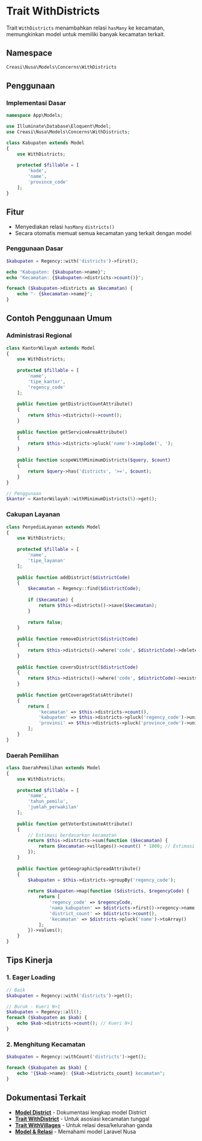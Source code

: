 # Trait WithDistricts

Trait `WithDistricts` menambahkan relasi `hasMany` ke kecamatan, memungkinkan model untuk memiliki banyak kecamatan terkait.

## Namespace

```php
Creasi\Nusa\Models\Concerns\WithDistricts
```

## Penggunaan

### Implementasi Dasar

```php
namespace App\Models;

use Illuminate\Database\Eloquent\Model;
use Creasi\Nusa\Models\Concerns\WithDistricts;

class Kabupaten extends Model
{
    use WithDistricts;
    
    protected $fillable = [
        'kode',
        'name',
        'province_code'
    ];
}
```

## Fitur

- Menyediakan relasi `hasMany` `districts()`
- Secara otomatis memuat semua kecamatan yang terkait dengan model

### Penggunaan Dasar

```php
$kabupaten = Regency::with('districts')->first();

echo "Kabupaten: {$kabupaten->name}";
echo "Kecamatan: {$kabupaten->districts->count()}";

foreach ($kabupaten->districts as $kecamatan) {
    echo "- {$kecamatan->name}";
}
```

## Contoh Penggunaan Umum

### Administrasi Regional

```php
class KantorWilayah extends Model
{
    use WithDistricts;
    
    protected $fillable = [
        'name',
        'tipe_kantor',
        'regency_code'
    ];
    
    public function getDistrictCountAttribute()
    {
        return $this->districts()->count();
    }
    
    public function getServiceAreaAttribute()
    {
        return $this->districts->pluck('name')->implode(', ');
    }
    
    public function scopeWithMinimumDistricts($query, $count)
    {
        return $query->has('districts', '>=', $count);
    }
}

// Penggunaan
$kantor = KantorWilayah::withMinimumDistricts(5)->get();
```

### Cakupan Layanan

```php
class PenyediaLayanan extends Model
{
    use WithDistricts;
    
    protected $fillable = [
        'name',
        'tipe_layanan'
    ];
    
    public function addDistrict($districtCode)
    {
        $kecamatan = Regency::find($districtCode);
        
        if ($kecamatan) {
            return $this->districts()->save($kecamatan);
        }
        
        return false;
    }
    
    public function removeDistrict($districtCode)
    {
        return $this->districts()->where('code', $districtCode)->delete();
    }
    
    public function coversDistrict($districtCode)
    {
        return $this->districts()->where('code', $districtCode)->exists();
    }
    
    public function getCoverageStatsAttribute()
    {
        return [
            'kecamatan' => $this->districts->count(),
            'kabupaten' => $this->districts->pluck('regency_code')->unique()->count(),
            'provinsi' => $this->districts->pluck('province_code')->unique()->count()
        ];
    }
}
```

### Daerah Pemilihan

```php
class DaerahPemilihan extends Model
{
    use WithDistricts;
    
    protected $fillable = [
        'name',
        'tahun_pemilu',
        'jumlah_perwakilan'
    ];
    
    public function getVoterEstimateAttribute()
    {
        // Estimasi berdasarkan kecamatan
        return $this->districts->sum(function ($kecamatan) {
            return $kecamatan->villages()->count() * 1000; // Estimasi kasar
        });
    }
    
    public function getGeographicSpreadAttribute()
    {
        $kabupaten = $this->districts->groupBy('regency_code');
        
        return $kabupaten->map(function ($districts, $regencyCode) {
            return [
                'regency_code' => $regencyCode,
                'nama_kabupaten' => $districts->first()->regency->name,
                'district_count' => $districts->count(),
                'kecamatan' => $districts->pluck('name')->toArray()
            ];
        })->values();
    }
}
```

## Tips Kinerja

### 1. Eager Loading

```php
// Baik
$kabupaten = Regency::with('districts')->get();

// Buruk - Kueri N+1
$kabupaten = Regency::all();
foreach ($kabupaten as $kab) {
    echo $kab->districts->count(); // Kueri N+1
}
```

### 2. Menghitung Kecamatan

```php
$kabupaten = Regency::withCount('districts')->get();

foreach ($kabupaten as $kab) {
    echo "{$kab->name}: {$kab->districts_count} kecamatan";
}
```

## Dokumentasi Terkait

- **[Model District](/id/api/models/district)** - Dokumentasi lengkap model District
- **[Trait WithDistrict](/id/api/concerns/with-district)** - Untuk asosiasi kecamatan tunggal
- **[Trait WithVillages](/id/api/concerns/with-villages)** - Untuk relasi desa/kelurahan ganda
- **[Model & Relasi](/id/guide/models)** - Memahami model Laravel Nusa